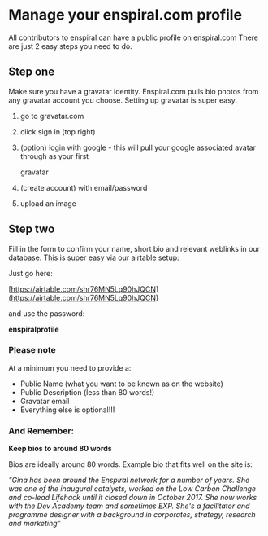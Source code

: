 # Manage your enspiral.com profile

All contributors to enspiral can have a public profile on enspiral.com There are just 2 easy steps you need to do.

## Step one

Make sure you have a gravatar identity. Enspiral.com pulls bio photos from any gravatar account you choose. Setting up gravatar is super easy.

1. go to ​gravatar.com
2. click sign in (top right)
3.  (option) login with google - this will pull your google associated avatar through as your first

    gravatar
4. (create account) with email/password
5. upload an image

## Step two

Fill in the form to confirm your name, short bio and relevant weblinks in our database. This is super easy via our airtable setup:

Just go here:

​[https://airtable.com/shr76MN5Lq90hJQCN​](https://airtable.com/shr76MN5Lq90hJQCN)

and use the password:

**enspiralprofile**

### Please note

At a minimum you need to provide a:

* Public Name (what you want to be known as on the website)
* Public Description (less than 80 words!)
* Gravatar email
* Everything else is optional!!!

### And Remember:

**Keep bios to around 80 words**

Bios are ideally around 80 words. Example bio that fits well on the site is:

_"Gina has been around the Enspiral network for a number of years. She was one of the inaugural catalysts, worked on the Low Carbon Challenge and co-lead Lifehack until it closed down in October 2017. She now works with the Dev Academy team and sometimes EXP. She's a facilitator and programme designer with a background in corporates, strategy, research and marketing"_

